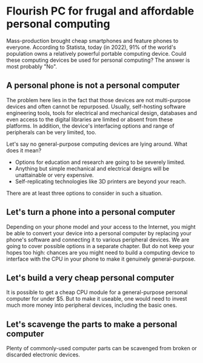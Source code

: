 # Flourish PC for frugal and affordable personal computing

Mass-production brought cheap smartphones and feature phones to everyone. According to Statista, today (in 2022), 91% of the world's population owns a relatively powerful portable computing device. Could these computing devices be used for personal computing? The answer is most probably "No".

## A personal phone is not a personal computer
The problem here lies in the fact that those devices are not multi-purpose devices and often cannot be repurposed. Usually, self-hosting software engineering tools, tools for electrical and mechanical design, databases and even access to the digital libraries are limited or absent from these platforms. In addition, the device's interfacing options and range of peripherals can be very limited, too.

Let's say no general-purpose computing devices are lying around. What does it mean?
* Options for education and research are going to be severely limited.
* Anything but simple mechanical and electrical designs will be unattainable or very expensive.
* Self-replicating technologies like 3D printers are beyond your reach.

There are at least three options to consider in such a situation.

## Let's turn a phone into a personal computer
Depending on your phone model and your access to the Internet, you might be able to convert your device into a personal computer by replacing your phone's software and connecting it to various peripheral devices. We are going to cover possible options in a separate chapter. But do not keep your hopes too high: chances are you might need to build a computing device to interface with the CPU in your phone to make it genuinely general-purpose.

## Let's build a very cheap personal computer
It is possible to get a cheap CPU module for a general-purpose personal computer for under $5. But to make it useable, one would need to invest much more money into peripheral devices, including the basic ones.

## Let's scavenge the parts to make a personal computer
Plenty of commonly-used computer parts can be scavenged from broken or discarded electronic devices.
